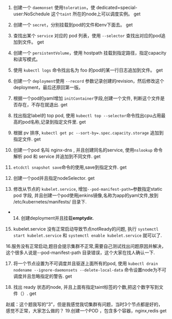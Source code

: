 1. 创建一个 `daemonset` 使用`toleration`，使 dedicated=special-user:NoSchedule 这个`taint` 所在的node上可以调度实例。
get

2. 创建一个 `secret`，分别挂载到pod的文件和env下面去。
get

3. 查找出某个 `service` 对应的 pod 列表，使用 `--selector` 查找出对应的pod追加到文件。
get

4. 创建一个 `persistentVolume`，使用 hostpath 挂载到指定路径，指定capacity 和读写模式。


5. 使用 `kubectl logs` 命令找出名为 foo 的pod的某一行日志追加到文件。
get

6. 创建一个 `deployment`使用 `--record` 参数记录创建的revision，然后修改这个deployment，最后还原回第一版。


7. 根据一个pod的yaml增加 `initContainer`字段,创建一个文件, 判断这个文件是否存在，不存在就退出.
get

8. 找出指定label的 top pod, 使用 `kubectl top --selector`命令找出cpu占用最高的pod名称,记录到指定文件里.
get

9. 根据 pv 排序, `kubectl get pc --sort-by=.spec.capacity.storage` 追加到指定文件.
get

10. 创建一个pod 名叫 nginx-dns , 并且创建同名的service, 使用`nslookup` 命令解析 pod 和 service 并追加到不同文件.
get

11. `etcdctl snapshot save`命令的使用,save到指定文件.
get

12. 创建一个pod并且指定nodeSelector.
get

13. 修改从节点的 `kubelet.service`, 增加`--pod-manifest-path=`参数指定static pod 字段, 并且创建一个pod使用jenkins镜像,名称为app的yaml文件,放到 /etc/kubernetes/manifests/ 目录下.

*  14. 创建deployment并且挂载**emptydir.**


15. kubelet.service 没有正常启动导致节点notReady的问题, 执行 `systemctl start kubelet.service` 和 `systemctl enable kubelet.service` 就可以了.


16.服务没有正常启动,题目会提示集群不正常,需要自己测试找出问题原因并解决，这个很多人说是--pod-manifest-path 目录错误，这个大家在找人确认一下.



17. 将一个节点设置为不可调度并且驱逐上面所有的pod, 使用 `kubectl drain nodename --ignore-daemonsets --delete-local-data` 命令设置node为不可调度并且忽略指定的警告.
get

18. 找出 ready 状态的node, 并且上面有指定taint标签的个数,把这个数字写到文件（）.
get

赵威：这个题我写的“3”，但是我感觉我切集群有问题，当时3个节点都是好的，感觉不正常，大家怎么做的？
19.创建一个POD ，包含多个容器，nginx,redis
get